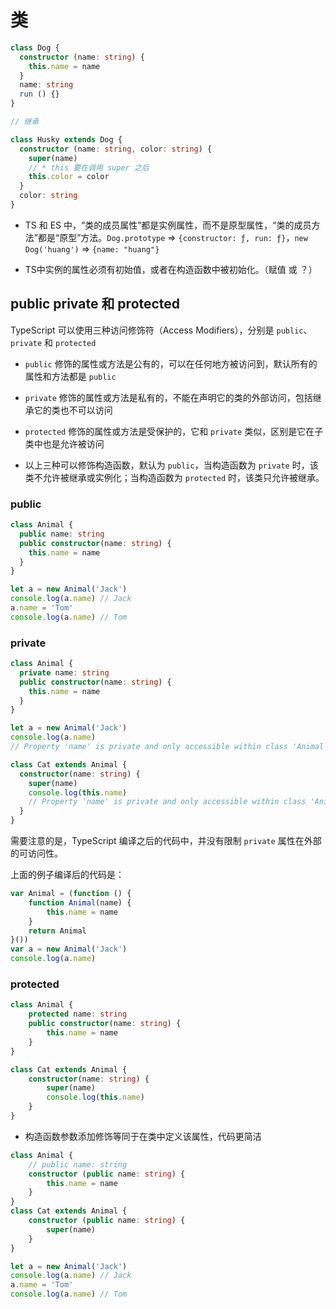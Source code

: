# 类

```ts
class Dog {
  constructor (name: string) {
    this.name = name
  }
  name: string
  run () {}
}

// 继承

class Husky extends Dog {
  constructor (name: string, color: string) {
    super(name)
    // * this 要在调用 super 之后
    this.color = color
  }
  color: string
}
```

* TS 和 ES 中，“类的成员属性”都是实例属性，而不是原型属性，“类的成员方法”都是“原型”方法。`Dog.prototype` => `{constructor: ƒ, run: ƒ}`，`new Dog('huang')` => `{name: "huang"}`

* TS中实例的属性必须有初始值，或者在构造函数中被初始化。（赋值 或 ？）


## public private 和 protected

TypeScript 可以使用三种访问修饰符（Access Modifiers），分别是 `public`、`private` 和 `protected`

* `public` 修饰的属性或方法是公有的，可以在任何地方被访问到，默认所有的属性和方法都是 `public`

* `private` 修饰的属性或方法是私有的，不能在声明它的类的外部访问，包括继承它的类也不可以访问
  
* `protected` 修饰的属性或方法是受保护的，它和 `private` 类似，区别是它在子类中也是允许被访问

* 以上三种可以修饰构造函数，默认为 `public`，当构造函数为 `private` 时，该类不允许被继承或实例化；当构造函数为 `protected` 时，该类只允许被继承。
### public

```typescript
class Animal {
  public name: string
  public constructor(name: string) {
    this.name = name
  }
}

let a = new Animal('Jack')
console.log(a.name) // Jack
a.name = 'Tom'
console.log(a.name) // Tom
```

### private

```typescript
class Animal {
  private name: string
  public constructor(name: string) {
    this.name = name
  }
}

let a = new Animal('Jack')
console.log(a.name)
// Property 'name' is private and only accessible within class 'Animal'.

class Cat extends Animal {
  constructor(name: string) {
    super(name)
    console.log(this.name)
    // Property 'name' is private and only accessible within class 'Animal'.
  }
}
```

需要注意的是，TypeScript 编译之后的代码中，并没有限制 `private` 属性在外部的可访问性。

上面的例子编译后的代码是：

```js
var Animal = (function () {
    function Animal(name) {
        this.name = name
    }
    return Animal
}())
var a = new Animal('Jack')
console.log(a.name)
```

### protected

```typescript
class Animal {
    protected name: string
    public constructor(name: string) {
        this.name = name
    }
}

class Cat extends Animal {
    constructor(name: string) {
        super(name)
        console.log(this.name)
    }
}
```

* 构造函数参数添加修饰等同于在类中定义该属性，代码更简洁

```typescript
class Animal {
    // public name: string
    constructor (public name: string) {
        this.name = name
    }
}
class Cat extends Animal {
    constructor (public name: string) {
        super(name)
    }
}

let a = new Animal('Jack')
console.log(a.name) // Jack
a.name = 'Tom'
console.log(a.name) // Tom
```

